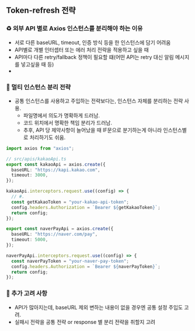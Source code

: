 ## Token-refresh 전략

### ♻️ 외부 API 별로 Axios 인스턴스를 분리해야 하는 이유

- 서로 다른 baseURL, timeout, 인증 방식 등을 한 인스턴스에 담기 어려움
- API별로 개별 인터셉터 또는 에러 처리 전략을 적용하고 싶을 때
- API마다 다른 retry/fallback 정책이 필요할 떄(어떤 API는 retry 대신 알림 메시지를 넣고싶을 때 등)
-

### 📩 멀티 인스턴스 분리 전략

- 공통 인스턴스를 사용하고 주입하는 전략보다는, 인스턴스 자체를 분리하는 전략 사용.
  - 파일명에서 의도가 명확하게 드러남.
  - 코드 위치에서 명확한 책임 분리가 드러남.
  - 추후, API 당 제약사항이 늘어났을 때 IF문으로 분기하는게 아니라 인스턴스별로 처리하기도 쉬움.

```typescript
import axios from "axios";

// src/apis/kakaoApi.ts
export const kakaoApi = axios.create({
  baseURL: "https://kapi.kakao.com",
  timeout: 3000,
});

kakaoApi.interceptors.request.use((config) => {
  // #.
  const getKakaoToken = "your-kakao-api-token";
  config.headers.Authorization = `Bearer ${getKakaoToken}`;
  return config;
});

export const naverPayApi = axios.create({
  baseURL: "https://naver.com/pay",
  timeout: 5000,
});

naverPayApi.interceptors.request.use((config) => {
  const naverPayToken = "your-naver-pay-token";
  config.headers.Authorization = `Bearer ${naverPayToken}`;
  return config;
});
```

### 🚀 추가 고려 사항

- API가 많아지는데, baseURL 제외 변하는 내용이 없을 경우엔 공통 설정 주입도 고려.
- 실패시 전략을 공통 전략 or response 별 분리 전략을 취할지 고려
